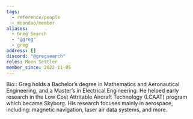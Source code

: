 ```yaml
---
tags:
  - reference/people
  - moondao/member
aliases:
  - Greg Search
  - "@greg"
  - greg
address: []
discord: "@gregsearch"
roles: Moon Settler
member_since: 2022-11-05
---
```

Bio:: Greg holds a Bachelor’s degree in Mathematics and Aeronautical Engineering, and a Master’s in Electrical Engineering. He helped early research in the Low Cost Attritable Aircraft Technology (LCAAT) program which became Skyborg. His research focuses mainly in aerospace, including: magnetic navigation, laser air data systems, and more. 
